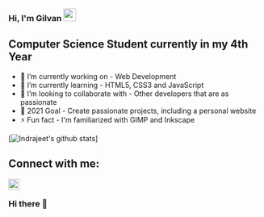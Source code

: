 ### Hi, I'm Gilvan <img src="https://media.giphy.com/media/hvRJCLFzcasrR4ia7z/giphy.gif" width="25px">

## Computer Science Student currently in my 4th Year
- 🔭 I’m currently working on - Web Development
- 🌱 I’m currently learning - HTML5, CSS3 and JavaScript
- 👯 I’m looking to collaborate with - Other developers that are as passionate
- 🥅 2021 Goal - Create passionate projects, including a personal website
- ⚡ Fun fact - I'm familiarized with GIMP and Inkscape

<!-- ❔❔❔❔ means username in below README.md -->
<!-- Also feel free to update second URL to any URL -->
[![Indrajeet's github stats](https://github-readme-stats.vercel.app/api?username=gilvan-araujo&count_private=true&include_all_commits=true&theme=radical)]

## Connect with me:
<!-- [<img align="left" alt="codeSTACKr.com" width="22px" src="https://raw.githubusercontent.com/iconic/open-iconic/master/svg/globe.svg" />][website] -->
[<img align="left" alt="codeSTACKr | LinkedIn" width="22px" src="https://cdn.jsdelivr.net/npm/simple-icons@v3/icons/linkedin.svg" />][linkedin]
<br />

<!-- Optional if you have blogs -->
<!-- ## Latest blog posts: -->
<!-- BLOG-POST-LIST:START -->
<!-- BLOG-POST-LIST:END -->

<!-- This section you create this variables that are used above -->
[website]: https://google.com
[linkedin]: https://www.linkedin.com/in/gilvan-araujo-jr/

### Hi there 👋

<!--
**Gilvan-Araujo/gilvan-araujo** is a ✨ _special_ ✨ repository because its `README.md` (this file) appears on your GitHub profile.

Here are some ideas to get you started:

- 🔭 I’m currently working on ...
- 🌱 I’m currently learning ...
- 👯 I’m looking to collaborate on ...
- 🤔 I’m looking for help with ...
- 💬 Ask me about ...
- 📫 How to reach me: ...
- 😄 Pronouns: ...
- ⚡ Fun fact: ...
-->
